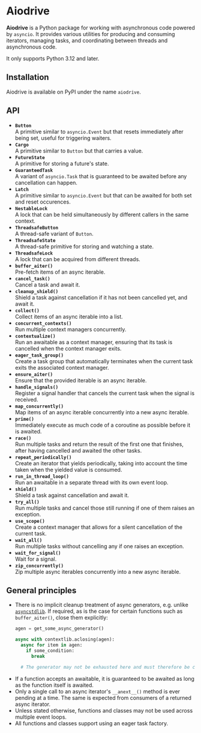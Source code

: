 # Aiodrive

**Aiodrive** is a Python package for working with asynchronous code powered by `asyncio`. It provides various utilities for producing and consuming iterators, managing tasks, and coordinating between threads and asynchronous code.

It only supports Python 3.12 and later.


## Installation

Aiodrive is available on PyPI under the name `aiodrive`.


## API

<!-- - **`ThreadTaskGroup`** – A task group that runs tasks in a separate thread. -->

<!-- - **`OrderedQueue`** – A queue similar to `asyncio.Queue` but that lets producers provide items an unordered manner while consumers receive them in the order defined by producers.
- **`UnorderedQueue`** – A queue similar to `asyncio.Queue` but with the same interface as `OrderedQueue`. -->

- **`Button`**<br>A primitive similar to `asyncio.Event` but that resets immediately after being set, useful for triggering waiters.
- **`Cargo`**<br>A primitive similar to `Button` but that carries a value.
- **`FutureState`**<br>A primitive for storing a future's state.
- **`GuaranteedTask`**<br>A variant of `asyncio.Task` that is guaranteed to be awaited before any cancellation can happen.
- **`Latch`**<br>A primitive similar to `asyncio.Event` but that can be awaited for both set and reset occurences.
- **`NestableLock`**<br>A lock that can be held simultaneously by different callers in the same context.
- **`ThreadsafeButton`**<br>A thread-safe variant of `Button`.
- **`ThreadsafeState`**<br>A thread-safe primitive for storing and watching a state.
- **`ThreadsafeLock`**<br>A lock that can be acquired from different threads.
- **`buffer_aiter()`**<br>Pre-fetch items of an async iterable.
- **`cancel_task()`**<br>Cancel a task and await it.
- **`cleanup_shield()`**<br>Shield a task against cancellation if it has not been cancelled yet, and await it.
- **`collect()`**<br>Collect items of an async iterable into a list.
- **`concurrent_contexts()`**<br>Run multiple context managers concurrently.
- **`contextualize()`**<br>Run an awaitable as a context manager, ensuring that its task is cancelled when the context manager exits.
- **`eager_task_group()`**<br>Create a task group that automatically terminates when the current task exits the associated context manager.
- **`ensure_aiter()`**<br>Ensure that the provided iterable is an async iterable.
- **`handle_signals()`**<br>Register a signal handler that cancels the current task when the signal is received.
- **`map_concurrently()`**<br>Map items of an async iterable concurrently into a new async iterable.
- **`prime()`**<br>Immediately execute as much code of a coroutine as possible before it is awaited.
- **`race()`**<br>Run multiple tasks and return the result of the first one that finishes, after having cancelled and awaited the other tasks.
- **`repeat_periodically()`**<br>Create an iterator that yields periodically, taking into account the time taken when the yielded value is consumed.
- **`run_in_thread_loop()`**<br>Run an awaitable in a separate thread with its own event loop.
- **`shield()`**<br>Shield a task against cancellation and await it.
- **`try_all()`**<br>Run multiple tasks and cancel those still running if one of them raises an exception.
- **`use_scope()`**<br>Create a context manager that allows for a silent cancellation of the current task.
- **`wait_all()`**<br>Run multiple tasks without cancelling any if one raises an exception.
- **`wait_for_signal()`**<br>Wait for a signal.
- **`zip_concurrently()`**<br>Zip multiple async iterables concurrently into a new async iterable.


## General principles

- There is no implicit cleanup treatment of async generators, e.g. unlike [`asyncstdlib`](https://asyncstdlib.readthedocs.io/en/stable/index.html#async-iterator-cleanup). If required, as is the case for certain functions such as `buffer_aiter()`, close them explicitly:
  ```py
  agen = get_some_async_generator()

  async with contextlib.aclosing(agen):
    async for item in agen:
      if some_condition:
        break

    # The generator may not be exhausted here and must therefore be closed explicitly.
  ```
- If a function accepts an awaitable, it is guaranteed to be awaited as long as the function itself is awaited.
- Only a single call to an async iterator's `__anext__()` method is ever pending at a time. The same is expected from consumers of a returned async iterator.
- Unless stated otherwise, functions and classes may not be used across multiple event loops.
- All functions and classes support using an eager task factory.
